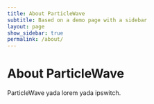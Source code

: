 ```yaml
---
title: About ParticleWave
subtitle: Based on a demo page with a sidebar
layout: page
show_sidebar: true
permalink: /about/
---
```

# About ParticleWave

ParticleWave yada lorem yada ipswitch.